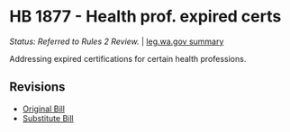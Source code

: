 # HB 1877 - Health prof. expired certs
*Status: Referred to Rules 2 Review.* | [leg.wa.gov summary](https://app.leg.wa.gov/billsummary?BillNumber=1877&Year=2021)

Addressing expired certifications for certain health professions.

## Revisions
* [Original Bill](1/)
* [Substitute Bill](S/)
